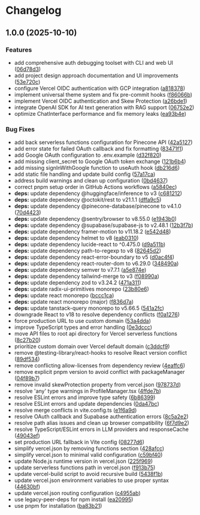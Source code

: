 # Changelog

## 1.0.0 (2025-10-10)


### Features

* add comprehensive auth debugging toolset with CLI and web UI ([06d78d3](https://github.com/GaryOcean428/Monkey-One/commit/06d78d3e2488cdbc87e5c4369b7775ee4e9e8352))
* add project design approach documentation and UI improvements ([53e720c](https://github.com/GaryOcean428/Monkey-One/commit/53e720c839b8bf40152b87ea6ecc59be9e09b4fe))
* configure Vercel OIDC authentication with GCP integration ([a818378](https://github.com/GaryOcean428/Monkey-One/commit/a81837872010dd589ec937fcefca441a349895ac))
* implement universal theme system and fix pre-commit hooks ([f86066b](https://github.com/GaryOcean428/Monkey-One/commit/f86066bcab9a9d5660ecdfee54638f6f39fd2b6f))
* implement Vercel OIDC authentication and Skew Protection ([a26bde1](https://github.com/GaryOcean428/Monkey-One/commit/a26bde1acaece00682c33b14d26a7b63ce1670da))
* integrate OpenAI SDK for AI text generation with RAG support ([06752e2](https://github.com/GaryOcean428/Monkey-One/commit/06752e2f065e5911d1c762d5988a53ba375a35da))
* optimize ChatInterface performance and fix memory leaks ([ea93b4e](https://github.com/GaryOcean428/Monkey-One/commit/ea93b4e72d0bd7d0a027010caae1ae95583ca553))


### Bug Fixes

* add back serverless functions configuration for Pinecone API ([42a5127](https://github.com/GaryOcean428/Monkey-One/commit/42a5127a05fcdcf65de9836a0af270fa324d1213))
* add error state for failed OAuth callback and fix formatting ([83471f1](https://github.com/GaryOcean428/Monkey-One/commit/83471f1a8fe1747b1d58179018bba19df98ef2bd))
* add Google OAuth configuration to .env.example ([d32f820](https://github.com/GaryOcean428/Monkey-One/commit/d32f82010f108e0d919554090753ff9e7b86d652))
* add missing client_secret to Google OAuth token exchange ([121b6b4](https://github.com/GaryOcean428/Monkey-One/commit/121b6b4b7bdb96ddd9ac4386f7a33f54acb73cad))
* add missing signInWithGoogle function to useAuth hook ([db216d6](https://github.com/GaryOcean428/Monkey-One/commit/db216d6803a5e4b16983eecc842138868bb14aaa))
* add static file handling and update build config ([57a17ca](https://github.com/GaryOcean428/Monkey-One/commit/57a17ca2b776a76829012a61790fdbd5ae8319da))
* address build warnings and clean up configuration ([0bd4637](https://github.com/GaryOcean428/Monkey-One/commit/0bd4637cff40b2109fbc2bd15375d2c42353b8c0))
* correct pnpm setup order in GitHub Actions workflows ([a5840ec](https://github.com/GaryOcean428/Monkey-One/commit/a5840ec1fa546c7224eb248969c677b5efb14621))
* **deps:** update dependency @huggingface/inference to v3 ([c681212](https://github.com/GaryOcean428/Monkey-One/commit/c681212dddc0371168534129d88e2c135cc5cc9f))
* **deps:** update dependency @octokit/rest to v21.1.1 ([dffa9c5](https://github.com/GaryOcean428/Monkey-One/commit/dffa9c5deaf6e1f1b7a2b503f2f8bc24294f141a))
* **deps:** update dependency @pinecone-database/pinecone to v4.1.0 ([70d4423](https://github.com/GaryOcean428/Monkey-One/commit/70d44238aea585b173c60fa61b0270d9324acbbd))
* **deps:** update dependency @sentry/browser to v8.55.0 ([e1943b0](https://github.com/GaryOcean428/Monkey-One/commit/e1943b0cb553fafaea981f71d30881eddef70989))
* **deps:** update dependency @supabase/supabase-js to v2.48.1 ([12b3f7b](https://github.com/GaryOcean428/Monkey-One/commit/12b3f7b91cc13ecdede0533dcf8a8de9b27ace13))
* **deps:** update dependency framer-motion to v11.18.2 ([e542d48](https://github.com/GaryOcean428/Monkey-One/commit/e542d48725f836ac72f10a39209b6a2a3a7933e6))
* **deps:** update dependency helmet to v8 ([eab0310](https://github.com/GaryOcean428/Monkey-One/commit/eab0310f0b5a6daa6b3d76caafc9e8dba0b3430d))
* **deps:** update dependency lucide-react to ^0.475.0 ([d9a511b](https://github.com/GaryOcean428/Monkey-One/commit/d9a511bd746e496638355c5337a66b260f673606))
* **deps:** update dependency path-to-regexp to v8 ([82645d2](https://github.com/GaryOcean428/Monkey-One/commit/82645d21348bd0f853e92b3d0385af2075466a29))
* **deps:** update dependency react-error-boundary to v5 ([d0ac4f4](https://github.com/GaryOcean428/Monkey-One/commit/d0ac4f4cd217df9932d204f579bb794e603ce4b4))
* **deps:** update dependency react-router-dom to v6.29.0 ([348490a](https://github.com/GaryOcean428/Monkey-One/commit/348490a229be660810ce6dcb759fe67cb6592534))
* **deps:** update dependency semver to v7.7.1 ([a5e874e](https://github.com/GaryOcean428/Monkey-One/commit/a5e874ed908898a9f1890bc5084983bad3755c7d))
* **deps:** update dependency tailwind-merge to v3 ([f08990a](https://github.com/GaryOcean428/Monkey-One/commit/f08990ab9c97a3cdf6cbcdea2398cef0e5aa4947))
* **deps:** update dependency zod to v3.24.2 ([471a311](https://github.com/GaryOcean428/Monkey-One/commit/471a311befdc12ec5ff0f9c21ab6416f373de9cd))
* **deps:** update radix-ui-primitives monorepo ([23b80e6](https://github.com/GaryOcean428/Monkey-One/commit/23b80e6a96ae83ee5895d17d288110880bbc28cf))
* **deps:** update react monorepo ([bccc1ca](https://github.com/GaryOcean428/Monkey-One/commit/bccc1ca17e15ec1596204ee6d6145ed176831d19))
* **deps:** update react monorepo (major) ([f836d7a](https://github.com/GaryOcean428/Monkey-One/commit/f836d7a1a3a07eced93778d3d4b7ad7792497691))
* **deps:** update tanstack-query monorepo to v5.66.5 ([541a2fc](https://github.com/GaryOcean428/Monkey-One/commit/541a2fcbe67183eff952fa2767a05b175df31e0e))
* downgrade React to v18 to resolve dependency conflicts ([f0a1276](https://github.com/GaryOcean428/Monkey-One/commit/f0a12767822072321b2c0636e0b69856ae851c3e))
* force production URL to use custom domain ([53a4dda](https://github.com/GaryOcean428/Monkey-One/commit/53a4ddaaaa1fe24e9f7289f900fe05c5f3d1c93a))
* improve TypeScript types and error handling ([0e3dccc](https://github.com/GaryOcean428/Monkey-One/commit/0e3dcccf8c9a8fbdab243b630e3ffd9784f72f99))
* move API files to root api directory for Vercel serverless functions ([8c27b20](https://github.com/GaryOcean428/Monkey-One/commit/8c27b20d5809860ae4ee3d5090d7efb753e0e7c0))
* prioritize custom domain over Vercel default domain ([c3ddcf9](https://github.com/GaryOcean428/Monkey-One/commit/c3ddcf91987b497eb074ca240d22197770eebf7f))
* remove @testing-library/react-hooks to resolve React version conflict ([89df534](https://github.com/GaryOcean428/Monkey-One/commit/89df5344e0d218d869e3bc79e2112415c274aa06))
* remove conflicting allow-licenses from dependency review ([4eaffc6](https://github.com/GaryOcean428/Monkey-One/commit/4eaffc6f452ec9567ebbe7f7e46bf558a7d08371))
* remove explicit pnpm version to avoid conflict with packageManager ([04f89b7](https://github.com/GaryOcean428/Monkey-One/commit/04f89b706348b1f4f04bc2e0a198d806ba4a7d47))
* remove invalid skewProtection property from vercel.json ([978737d](https://github.com/GaryOcean428/Monkey-One/commit/978737da529d2d04b8483b8737890b53bb1981ae))
* resolve 'any' type warnings in ProfileManager.tsx ([4ffde7b](https://github.com/GaryOcean428/Monkey-One/commit/4ffde7b891652e1f6988182faa9a1aeb93395155))
* resolve ESLint errors and improve type safety ([6b86399](https://github.com/GaryOcean428/Monkey-One/commit/6b863994abfc1ddbc8fb6d6ee55ac41d4ddf97de))
* resolve ESLint errors and update dependencies ([0da47bc](https://github.com/GaryOcean428/Monkey-One/commit/0da47bc321c5a79756d3cd9ebbc8188d818f6b83))
* resolve merge conflicts in vite.config.ts ([e1f6a9d](https://github.com/GaryOcean428/Monkey-One/commit/e1f6a9d195153f1aaa5aa72776c16f3e9313382f))
* resolve OAuth callback and Supabase authentication errors ([8c5a2e2](https://github.com/GaryOcean428/Monkey-One/commit/8c5a2e2a62612faa7529e54f9e8b2626ccbc226a))
* resolve path alias issues and clean up browser compatibility ([6f7d9e2](https://github.com/GaryOcean428/Monkey-One/commit/6f7d9e2ee22cdc4fbeafc1f61f8c009013361e11))
* resolve TypeScript/ESLint errors in LLM providers and responseCache ([49043ef](https://github.com/GaryOcean428/Monkey-One/commit/49043efc7b98fd423623ff57c2a59ac7b79e4fd2))
* set production URL fallback in Vite config ([08277d6](https://github.com/GaryOcean428/Monkey-One/commit/08277d62b16ff7c0820675cb2f8ecf68ba3de727))
* simplify vercel.json by removing functions section ([428afcc](https://github.com/GaryOcean428/Monkey-One/commit/428afccd907422b4f9bf7b94689591b6ff80c936))
* simplify vercel.json to minimal valid configuration ([c59bf40](https://github.com/GaryOcean428/Monkey-One/commit/c59bf40c135109c4d237a0db8221842a363f6df7))
* update Node.js runtime version in vercel.json ([225f969](https://github.com/GaryOcean428/Monkey-One/commit/225f969bdafa83f66bcf655e8a35d62a9d5f6e91))
* update serverless functions path in vercel.json ([f913b75](https://github.com/GaryOcean428/Monkey-One/commit/f913b7532e43984cf88098c64f39946cb17ccb71))
* update vercel-build script to avoid recursive build ([5438f1b](https://github.com/GaryOcean428/Monkey-One/commit/5438f1b8ac480510843c0ac1cb7f35639799193c))
* update vercel.json environment variables to use proper syntax ([44630bf](https://github.com/GaryOcean428/Monkey-One/commit/44630bfe842fc4e9a2e499c9e9a54d1e15066230))
* update vercel.json routing configuration ([c4955ab](https://github.com/GaryOcean428/Monkey-One/commit/c4955abdd97413ce0f1ce9bf4284cefde55348c1))
* use legacy-peer-deps for npm install ([ea20995](https://github.com/GaryOcean428/Monkey-One/commit/ea2099517c1bee70e3e33481246734df50fcf5e5))
* use pnpm for installation ([ba83b21](https://github.com/GaryOcean428/Monkey-One/commit/ba83b21f1151c708b4cff6d652319cf81c1e534d))
